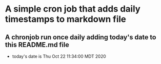 A simple cron job that adds daily timestamps to markdown file
============================================================
## A chronjob run once daily adding today's date to this README.md file
* today's date is Thu Oct 22 11:34:00 MDT 2020
